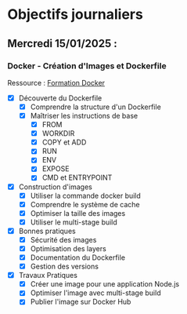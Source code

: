 # Objectifs journaliers

## Mercredi 15/01/2025 :

### Docker - Création d'Images et Dockerfile

Ressource : [Formation Docker](https://github.com/HachemiH/formation-docker)

- [x] Découverte du Dockerfile
  - [x] Comprendre la structure d'un Dockerfile
  - [x] Maîtriser les instructions de base
    - [x] FROM
    - [x] WORKDIR
    - [x] COPY et ADD
    - [x] RUN
    - [x] ENV
    - [x] EXPOSE
    - [x] CMD et ENTRYPOINT

- [x] Construction d'images
  - [x] Utiliser la commande docker build
  - [x] Comprendre le système de cache
  - [x] Optimiser la taille des images
  - [x] Utiliser le multi-stage build

- [x] Bonnes pratiques
  - [x] Sécurité des images
  - [x] Optimisation des layers
  - [x] Documentation du Dockerfile
  - [x] Gestion des versions

- [x] Travaux Pratiques
  - [x] Créer une image pour une application Node.js
  - [x] Optimiser l'image avec multi-stage build
  - [x] Publier l'image sur Docker Hub 